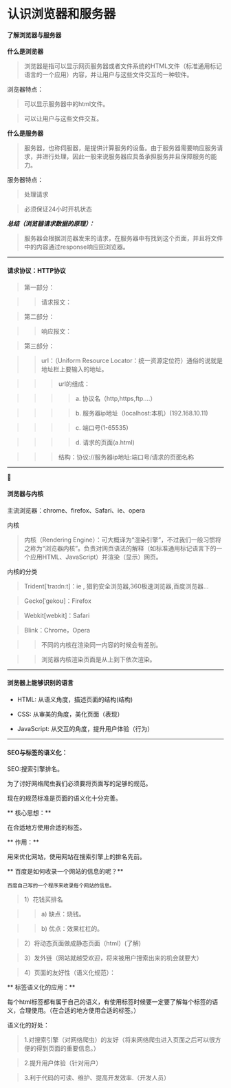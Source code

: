 
认识浏览器和服务器
================

#### 了解浏览器与服务器 ####

**什么是浏览器**

>浏览器是指可以显示网页服务器或者文件系统的HTML文件（标准通用标记语言的一个应用）内容，并让用户与这些文件交互的一种软件。

浏览器特点：

>可以显示服务器中的html文件。

>可以让用户与这些文件交互。

**什么是服务器**

>服务器，也称伺服器，是提供计算服务的设备。由于服务器需要响应服务请求，并进行处理，因此一般来说服务器应具备承担服务并且保障服务的能力。

服务器特点：

>处理请求

>必须保证24小时开机状态

***总结（浏览器请求数据的原理）：***

>服务器会根据浏览器发来的请求，在服务器中有找到这个页面，并且将文件中的内容通过response响应回浏览器。

***

#### 请求协议：HTTP协议 ####

>第一部分：

>>请求报文：

>第二部分：

>>响应报文：

>第三部分：

>>url：（Uniform Resource Locator：统一资源定位符）通俗的说就是 地址栏上要输入的地址。

>>>url的组成：

>>>>a. 协议名（http,https,ftp....）

>>>>b. 服务器ip地址（localhost:本机）(192.168.10.11)

>>>>c. 端口号(1-65535)

>>>>d. 请求的页面(a.html)

>>>结构：协议://服务器ip地址:端口号/请求的页面名称



***
 
#### 浏览器与内核 ####

主流浏览器：chrome、firefox、Safari、ie、opera

内核

>内核（Rendering Engine）：可大概译为“渲染引擎”，不过我们一般习惯将之称为“浏览器内核”。负责对网页语法的解释（如标准通用标记语言下的一个应用HTML、JavaScript）并渲染（显示）网页。

内核的分类

>Trident[ˈtraɪdn:t]：ie , 猎豹安全浏览器,360极速浏览器,百度浏览器... 

>Gecko[ˈgekoʊ]：Firefox

>Webkit[webkit]：Safari

>Blink：Chrome，Opera

>>不同的内核在渲染同一内容的时候会有差别。 

>>浏览器内核渲染页面是从上到下依次渲染。

***

#### 浏览器上能够识别的语言

* HTML: 从语义角度，描述页面的结构(结构)

* CSS: 从审美的角度，美化页面（表现）

* JavaScript: 从交互的角度，提升用户体验（行为）

***

#### SEO与标签的语义化： 

SEO:搜索引擎排名。 

为了讨好网络爬虫我们必须要将页面写的足够的规范。

现在的规范标准是页面的语义化十分完善。


** 核心思想：**

在合适地方使用合适的标签。


** 作用：**

用来优化网站，使用网站在搜索引擎上的排名先前。


** 百度是如何收录一个网站的信息的呢？**

    百度自己写的一个程序来收录每个网站的信息。

>1）花钱买排名

>>a) 缺点：烧钱。

>>b) 优点：效果杠杠的。

>2）将动态页面做成静态页面（html）(了解)

>3）发外链（网站就越受欢迎，将来被用户搜索出来的机会就要大）

>4）页面的友好性（语义化规范）：

** 标签语义化的应用：**

每个html标签都有属于自己的语义，有使用标签时候要一定要了解每个标签的语义，合理使用。（在合适的地方使用合适的标签。）

语义化的好处：

>1.对搜索引擎（对网络爬虫）的友好（将来网络爬虫进入页面之后可以很方便的得到页面的重要信息。）

>2.提升用户体验（针对用户）

>3.利于代码的可读、维护、提高开发效率.（开发人员）




